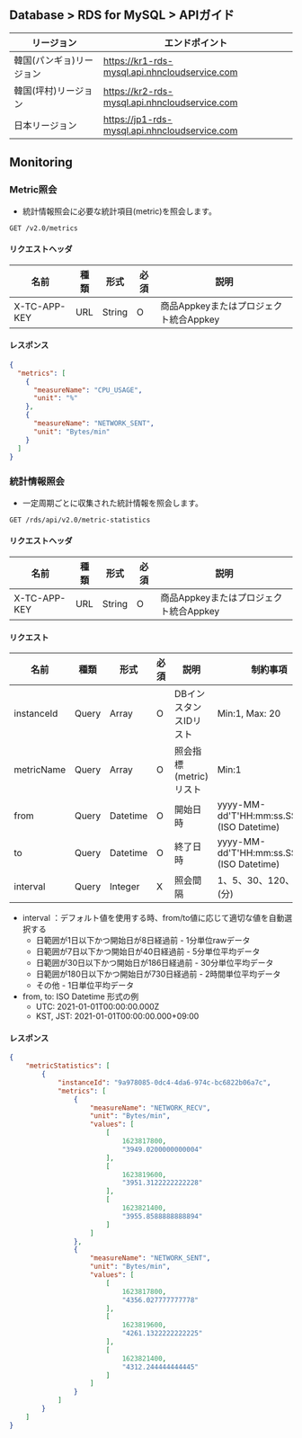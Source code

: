 ## Database > RDS for MySQL > APIガイド

| リージョン         | エンドポイント                                       |
|---------------|-----------------------------------------------|
| 韓国(パンギョ)リージョン | https://kr1-rds-mysql.api.nhncloudservice.com |
| 韓国(坪村)リージョン   | https://kr2-rds-mysql.api.nhncloudservice.com |
| 日本リージョン       | https://jp1-rds-mysql.api.nhncloudservice.com |

## Monitoring

### Metric照会

- 統計情報照会に必要な統計項目(metric)を照会します。

```http
GET /v2.0/metrics
```

#### リクエストヘッダ

| 名前           | 種類  | 形式     | 必須 | 説明                        |
|--------------|-----|--------|----|---------------------------|
| X-TC-APP-KEY | URL | String | O  | 商品Appkeyまたはプロジェクト統合Appkey |

#### レスポンス

```json
{
  "metrics": [
    {
      "measureName": "CPU_USAGE",
      "unit": "%"
    },
    {
      "measureName": "NETWORK_SENT",
      "unit": "Bytes/min"
    }
  ]
}
```

### 統計情報照会

- 一定周期ごとに収集された統計情報を照会します。

```http
GET /rds/api/v2.0/metric-statistics
```

#### リクエストヘッダ

| 名前           | 種類  | 形式     | 必須 | 説明                        |
|--------------|-----|--------|----|---------------------------|
| X-TC-APP-KEY | URL | String | O  | 商品Appkeyまたはプロジェクト統合Appkey |

#### リクエスト

| 名前         | 種類    | 形式       | 必須 | 説明              | 制約事項                                        |
|------------|-------|----------|----|-----------------|---------------------------------------------|
| instanceId | Query | Array    | O  | DBインスタンスIDリスト   | Min:1, Max: 20                              |
| metricName | Query | Array    | O  | 照会指標(metric)リスト | Min:1                                       |
| from       | Query | Datetime | O  | 開始日時            | yyyy-MM-dd'T'HH:mm:ss.SSSXXX (ISO Datetime) |
| to         | Query | Datetime | O  | 終了日時            | yyyy-MM-dd'T'HH:mm:ss.SSSXXX (ISO Datetime) |
| interval   | Query | Integer  | X  | 照会間隔            | 1、5、30、120、1440 (分)                         |

- interval ：デフォルト値を使用する時、from/to値に応じて適切な値を自動選択する
    - 日範囲が1日以下かつ開始日が8日経過前 - 1分単位rawデータ
    - 日範囲が7日以下かつ開始日が40日経過前 - 5分単位平均データ
    - 日範囲が30日以下かつ開始日が186日経過前 - 30分単位平均データ
    - 日範囲が180日以下かつ開始日が730日経過前 - 2時間単位平均データ
    - その他 - 1日単位平均データ
- from, to: ISO Datetime 形式の例
    - UTC: 2021-01-01T00:00:00.000Z
    - KST, JST: 2021-01-01T00:00:00.000+09:00

#### レスポンス

```json
{
    "metricStatistics": [
        {
            "instanceId": "9a978085-0dc4-4da6-974c-bc6822b06a7c",
            "metrics": [
                {
                    "measureName": "NETWORK_RECV",
                    "unit": "Bytes/min",
                    "values": [
                        [
                            1623817800,
                            "3949.0200000000004"
                        ],
                        [
                            1623819600,
                            "3951.3122222222228"
                        ],
                        [
                            1623821400,
                            "3955.8588888888894"
                        ]
                    ]
                },
                {
                    "measureName": "NETWORK_SENT",
                    "unit": "Bytes/min",
                    "values": [
                        [
                            1623817800,
                            "4356.027777777778"
                        ],
                        [
                            1623819600,
                            "4261.1322222222225"
                        ],
                        [
                            1623821400,
                            "4312.244444444445"
                        ]
                    ]
                }
            ]
        }
    ]
}
```
